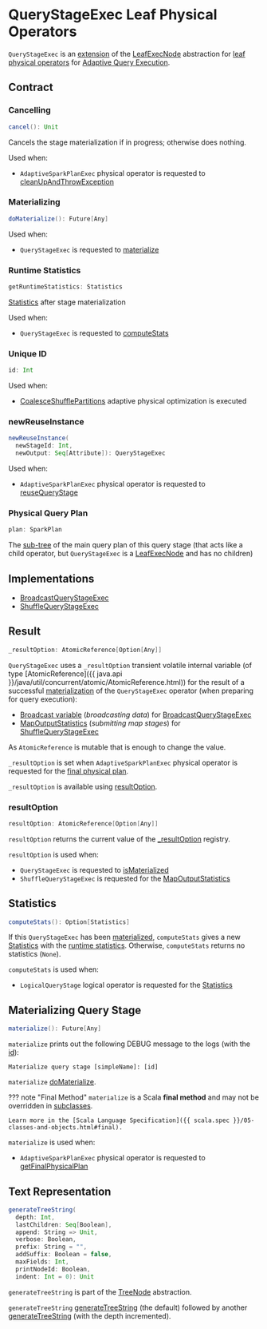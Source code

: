 # QueryStageExec Leaf Physical Operators

`QueryStageExec` is an [extension](#contract) of the [LeafExecNode](SparkPlan.md#LeafExecNode) abstraction for [leaf physical operators](#implementations) for [Adaptive Query Execution](index.md).

## Contract

### <span id="cancel"> Cancelling

```scala
cancel(): Unit
```

Cancels the stage materialization if in progress; otherwise does nothing.

Used when:

* `AdaptiveSparkPlanExec` physical operator is requested to [cleanUpAndThrowException](AdaptiveSparkPlanExec.md#cleanUpAndThrowException)

### <span id="doMaterialize"> Materializing

```scala
doMaterialize(): Future[Any]
```

Used when:

* `QueryStageExec` is requested to [materialize](#materialize)

### <span id="getRuntimeStatistics"> Runtime Statistics

```scala
getRuntimeStatistics: Statistics
```

[Statistics](../logical-operators/Statistics.md) after stage materialization

Used when:

* `QueryStageExec` is requested to [computeStats](#computeStats)

### <span id="id"> Unique ID

```scala
id: Int
```

Used when:

* [CoalesceShufflePartitions](../physical-optimizations/CoalesceShufflePartitions.md) adaptive physical optimization is executed

### <span id="newReuseInstance"> newReuseInstance

```scala
newReuseInstance(
  newStageId: Int,
  newOutput: Seq[Attribute]): QueryStageExec
```

Used when:

* `AdaptiveSparkPlanExec` physical operator is requested to [reuseQueryStage](AdaptiveSparkPlanExec.md#reuseQueryStage)

### <span id="plan"> Physical Query Plan

```scala
plan: SparkPlan
```

The [sub-tree](SparkPlan.md) of the main query plan of this query stage (that acts like a child operator, but `QueryStageExec` is a [LeafExecNode](SparkPlan.md#LeafExecNode) and has no children)

## Implementations

* <span id="BroadcastQueryStageExec"> [BroadcastQueryStageExec](BroadcastQueryStageExec.md)
* <span id="ShuffleQueryStageExec"> [ShuffleQueryStageExec](ShuffleQueryStageExec.md)

## <span id="resultOption"><span id="_resultOption"> Result

```scala
_resultOption: AtomicReference[Option[Any]]
```

`QueryStageExec` uses a `_resultOption` transient volatile internal variable (of type [AtomicReference]({{ java.api }}/java/util/concurrent/atomic/AtomicReference.html)) for the result of a successful [materialization](#materialize) of the `QueryStageExec` operator (when preparing for query execution):

* [Broadcast variable](BroadcastQueryStageExec.md#materializeWithTimeout) (_broadcasting data_) for [BroadcastQueryStageExec](BroadcastQueryStageExec.md)
* [MapOutputStatistics](ShuffleQueryStageExec.md#mapStats) (_submitting map stages_) for [ShuffleQueryStageExec](ShuffleQueryStageExec.md)

As `AtomicReference` is mutable that is enough to change the value.

`_resultOption` is set when `AdaptiveSparkPlanExec` physical operator is requested for the [final physical plan](AdaptiveSparkPlanExec.md#getFinalPhysicalPlan).

`_resultOption` is available using [resultOption](#resultOption).

### <span id="resultOption"> resultOption

```scala
resultOption: AtomicReference[Option[Any]]
```

`resultOption` returns the current value of the [_resultOption](#_resultOption) registry.

`resultOption` is used when:

* `QueryStageExec` is requested to [isMaterialized](#isMaterialized)
* `ShuffleQueryStageExec` is requested for the [MapOutputStatistics](ShuffleQueryStageExec.md#mapStats)

## <span id="computeStats"> Statistics

```scala
computeStats(): Option[Statistics]
```

If this `QueryStageExec` has been [materialized](#isMaterialized), `computeStats` gives a new [Statistics](../logical-operators/Statistics.md) with the [runtime statistics](#getRuntimeStatistics). Otherwise, `computeStats` returns no statistics (`None`).

`computeStats` is used when:

* `LogicalQueryStage` logical operator is requested for the [Statistics](../logical-operators/LogicalQueryStage.md#computeStats)

## <span id="materialize"> Materializing Query Stage

```scala
materialize(): Future[Any]
```

`materialize` prints out the following DEBUG message to the logs (with the [id](#id)):

```text
Materialize query stage [simpleName]: [id]
```

`materialize` [doMaterialize](#doMaterialize).

??? note "Final Method"
    `materialize` is a Scala **final method** and may not be overridden in [subclasses](#implementations).

    Learn more in the [Scala Language Specification]({{ scala.spec }}/05-classes-and-objects.html#final).

`materialize` is used when:

* `AdaptiveSparkPlanExec` physical operator is requested to [getFinalPhysicalPlan](AdaptiveSparkPlanExec.md#getFinalPhysicalPlan)

## <span id="generateTreeString"> Text Representation

```scala
generateTreeString(
  depth: Int,
  lastChildren: Seq[Boolean],
  append: String => Unit,
  verbose: Boolean,
  prefix: String = "",
  addSuffix: Boolean = false,
  maxFields: Int,
  printNodeId: Boolean,
  indent: Int = 0): Unit
```

`generateTreeString` is part of the [TreeNode](../catalyst/TreeNode.md#generateTreeString) abstraction.

`generateTreeString` [generateTreeString](../catalyst/TreeNode.md#generateTreeString) (the default) followed by another [generateTreeString](../catalyst/TreeNode.md#generateTreeString) (with the depth incremented).
